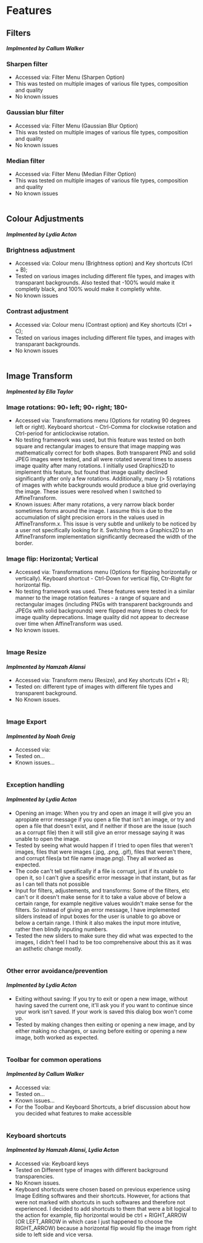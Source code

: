 # Features

## **Filters**
#### *Implmented by Callum Walker*
### Sharpen filter
- Accessed via: Filter Menu (Sharpen Option)
- This was tested on multiple images of various file types, composition and quality
- No known issues
### Gaussian blur filter
- Accessed via: Filter Menu (Gaussian Blur Option)
- This was tested on multiple images of various file types, composition and quality
- No known issues
### Median filter
- Accessed via: Filter Menu (Median Filter Option)
- This was tested on multiple images of various file types, composition and quality
- No known issues
<br/><br/>

## **Colour Adjustments**
#### *Implmented by Lydia Acton*
### Brightness adjustment
- Accessed via: Colour menu (Brightness option) and Key shortcuts (Ctrl + B);
- Tested on various images including different file types, and images with transparant backgrounds. Also tested that -100% would make it completly black, and 100% would make it completly white.
- No known issues
### Contrast adjustment
- Accessed via: Colour menu (Contrast option) and Key shortcuts (Ctrl + C);
- Tested on various images including different file types, and images with transparant backgrounds. 
- No known issues
<br/><br/>

## **Image Transform**
#### *Implmented by Ella Taylor*
### Image rotations: 90◦ left; 90◦ right; 180◦
- Accessed via: Transformations menu (Options for rotating 90 degrees left or right). Keyboard shortcut - Ctrl-Comma for clockwise rotation and Ctrl-period for anticlockwise rotation. 
- No testing framework was used, but this feature was tested on both square and rectangular images to ensure that image mapping was mathematically correct for both shapes. Both transparent PNG and solid JPEG images were tested, and all were rotated several times to assess image quality after many rotations. I initially used Graphics2D to implement this feature, but found that image quality declined significantly after only a few rotations. Additionally, many (> 5) rotations of images with white backgrounds would produce a blue grid overlaying the image. These issues were resolved when I switched to AffineTransform.
- Known issues: After many rotations, a very narrow black border sometimes forms around the image. I assume this is due to the accumulation of slight precision errors in the values used in AffineTransform.x. This issue is very subtle and unlikely to be noticed by a user not specifically looking for it. Switching from a Graphics2D to an AffineTransform implementation significantly decreased the width of the border. 
### Image flip: Horizontal; Vertical
- Accessed via: Transformations menu (Options for flipping horizontally or vertically). Keyboard shortcut - Ctrl-Down for vertical flip, Ctr-Right for horizontal flip. 
- No testing framework was used. These features were tested in a similar manner to the image rotation features - a range of square and rectangular images (including PNGs with transparent backgrounds and JPEGs with solid backgrounds) were flipped many times to check for image quality deprecations. Image quality did not appear to decrease over time when AffineTransform was used.  
- No known issues.
<br/><br/>

### **Image Resize**
#### *Implmented by Hamzah Alansi*
- Accessed via: Transform menu (Resize), and Key shortcuts (Ctrl + R);
- Tested on: different type of images with different file types and transparent background.
- No Known issues. 
<br/><br/>

### **Image Export**
#### *Implmented by Noah Greig*
- Accessed via: 
- Tested on...
- Known issues...
<br/><br/>

### **Exception handling**
#### *Implmented by Lydia Acton*
- Opening an image: When you try and open an image it will give you an apropiate error message if you open a file that isn't an image, or try and open a file that doesn't exist, and if neither if those are the issue (such as a corrupt file) then it will still give an error message saying it was unable to open the image.
- Tested by seeing what would happen if I tried to open files that weren't images, files that were images (.jpg, .png, .gif), files that weren't there, and corrupt files(a txt file name image.png). They all worked as expected.
- The code can't tell spesifically if a file is corrupt, just if its unable to open it, so I can't give a spesific error message in that instant, but as far as I can tell thats not possible
- Input for filters, adjustements, and transforms: Some of the filters, etc can't or it doesn't make sense for it to take a value above of below a certain range, for example negitive values wouldn't make sense for the filters. So instead of giving an error message, I have implemented silders instead of input boxes for the user is unable to go above or below a certain range. I think it also makes the input more intutive, rather then blindly inputing numbers. 
- Tested the new sliders to make sure they did what was expected to the images, I didn't feel I had to be too comprehensive about this as it was an asthetic change mostly.
<br/><br/>

### **Other error avoidance/prevention**
#### *Implmented by Lydia Acton*
- Exiting without saving: If you try to exit or open a new image, without having saved the current one, it'll ask you if you want to continue since your work isn't saved. If your work is saved this dialog box won't come up.
- Tested by making changes then exiting or opening a new image, and by either making no changes, or saving before exiting or opening a new image, both worked as expected.
<br/><br/>

### **Toolbar for common operations**
#### *Implmented by Callum Walker*
- Accessed via: 
- Tested on...
- Known issues...
- For the Toolbar and Keyboard Shortcuts, a brief discussion about how you decided what features to make accessible
<br/><br/>

### **Keyboard shortcuts**
#### *Implmented by Hamzah Alansi, Lydia Acton*
- Accessed via: Keyboard keys
- Tested on Different type of images with different background transparencies.
- No Known issues. 
- Keyboard shortcuts were chosen based on previous experience using Image Editing softwares and their shortcuts. However, for actions that were not marked with shortcuts in such softwares and therefore not experienced. I decided to add shortcuts to them that were a bit logical to the action for example, flip horizontal would be ctrl + RIGHT_ARROW (OR LEFT_ARROW in which case I just happened to choose the RIGHT_ARROW) because a horizontal flip would flip the image from right side to left side and vice versa.
<br/><br/>

